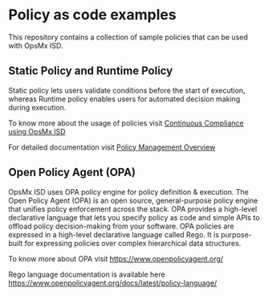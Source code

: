 # Policy as code examples

This repository contains a collection of sample policies that can be used with OpsMx ISD.

## Static Policy and Runtime Policy

Static policy lets users validate conditions before the start of execution, whereas Runtime policy enables users for automated decision making during execution. 

To know more about the usage of policies visit [Continuous Compliance using OpsMx ISD](https://www.opsmx.com/autopilot-overview/continuous-compliance/)

For detailed documentation visit [Policy Management Overview](https://docs.opsmx.com/data-and-intelligence-module-autopilot/continuous-compliance-policy)


## Open Policy Agent (OPA)

OpsMx ISD uses OPA policy engine for policy definition & execution. The Open Policy Agent (OPA) is an open source, general-purpose policy engine that unifies policy enforcement across the stack. OPA provides a high-level declarative language that lets you specify policy as code and simple APIs to offload policy decision-making from your software. OPA policies are expressed in a high-level declarative language called Rego. It is purpose-built for expressing policies over complex hierarchical data structures.

To know more about OPA visit https://www.openpolicyagent.org/

Rego language documentation is available here https://www.openpolicyagent.org/docs/latest/policy-language/

